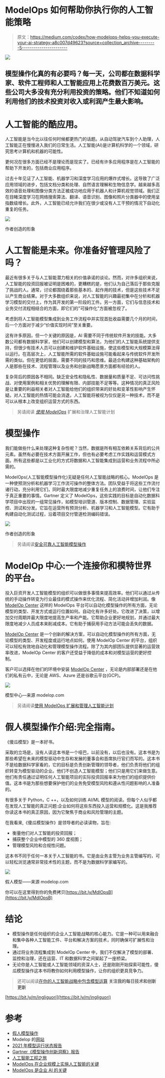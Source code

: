 # ModelOps 如何帮助你执行你的人工智能策略

> 原文：<https://medium.com/codex/how-modelops-helps-you-execute-your-ai-strategy-a8c007d49623?source=collection_archive---------5----------------------->

![](img/08154ae64ceb98dfd0a561938fe319d0.png)

## 模型操作化真的有必要吗？每一天，公司都在数据科学家、软件工程师和人工智能应用上花费数百万美元。这些公司大多没有充分利用投资的策略。他们不知道如何利用他们的技术投资对收入或利润产生最大影响。

# 人工智能的酷应用。

人工智能是当今比以往任何时候都更热门的话题。从自动驾驶汽车到个人助理，人工智能正在慢慢进入我们的日常生活。人工智能(AI)是计算机科学的一个领域，研究思考计算机和机器的可能性。

更何况在很多方面已经不是理论而是现实了。已经有许多应用程序是在人工智能的帮助下开发的，包括商业应用程序。

过去十年见证了人工智能、机器学习和深度学习应用的爆炸式增长。这导致了广泛应用领域的进步，包括文档分类和处理、自然语言理解和生物信息学。越来越多高效的语音处理和图像分类方法正被成功地应用于机器人和计算机视觉领域。我们正在目睹深度学习在网络搜索算法、翻译、语音识别、图像和照片分类器中的使用呈指数级增长。此外，人工智能已经允许我们在很少或没有人工干预的情况下自动化重复的任务。

![](img/ae2f64a3f20818f27ccbf8b542165062.png)

作者创造的形象

# 人工智能是未来。你准备好管理风险了吗？

最近有很多关于与人工智能潜力相关的价值承诺的谈论。然而，对许多组织来说，人工智能的投资回报被证明是困难的，更糟糕的是，他们认为自己落后于那些克服了挑战的人。通常，讨论都围绕着那些基本的、起作用的技术，但是这些技术不足以产生商业结果。对于大多数组织来说，对人工智能的兴趣最初集中在分析和机器学习模型的交付上，作为其开发的第一阶段的工件。另一方面，它们与信息技术和业务交付流程相结合的方面，即它们的"可操作化"方面被忽视了。

考虑到将人工智能模型集成到业务工作流程中并实现首批收益需要几个月的时间，后一个方面对于减少“价值实现时间”至关重要。

这有许多原因，但一个关键的原因是，AI 需要不同于传统软件开发的技能。大多数公司都有数据科学家，他们可以创建模型和算法，为他们的人工智能系统提供支持，但很少有技术人员可以创建和维护软件基础设施，使这些模型和大规模算法得以运行。在高层次上，人工智能所需的软件基础设施可能看起来与传统软件开发所需的类似。但在更低的层面，需要不同的技巧和思维。最适合构建这种基础架构的人是那些在技术、流程管理以及业务和创新战略愿景方面都有经验的人。

复杂背后的原因各不相同。缺乏安全性和隐私性、数据量和质量不足、可访问性挑战、对使用案例和相关优势的理解有限、内部技能不足等等。这种情况的真正风险是让重要的利益相关者对人工智能给他们的组织带来的好处和变革性影响产生怀疑。对人工智能的热情可能会消退，人工智能将被视为仅仅是另一种技术，而不是可以从根本上改变组织运营方式的东西。

> 另请阅读 [*使用 ModelOps*](https://towardsdatascience.com/scale-and-govern-ai-initiatives-with-modelops-afdc33ce1171) 扩展和治理人工智能计划

# 模型操作

我们能做些什么来处理这种复杂性呢？当然，数据是所有相互依赖关系背后的公共元素。虽然有必要在技术方面开展工作，但也有必要考虑工作实践和运营模式方面。所有这些都是以工业化的方式将数据和人工智能集成到运营和业务流程中所必需的。

ModelOps(人工智能模型操作化)无疑是任何人工智能战略的核心。ModelOps 是一种使预测分析和机器学习工作流可操作的整体方法。团队受益于将这些工作流付诸行动，充分利用它们，同时最大限度地减少重复任务上的浪费时间，让他们专注于真正重要的事情。Gartner 定义了 ModelOps，这些实践的目标是自动化数据科学项目中出现的一组常见操作，如模型培训管道、版本控制、数据管理、实验监控、测试和分发。它旨在运营所有预测分析、机器学习和人工智能模型。它有助于构建自动化测试过程，沿着项目交付管道检测编码错误。

![](img/cb3076343e760c96b423e460db7fb9a4.png)

作者创造的形象

> 另请阅读[安全可靠人工智能模型操作](/codex/model-operations-for-secure-and-reliable-ai-2cf0ced9945b)

# ModelOp 中心:一个连接你和模特世界的平台。

投入巨资开发人工智能模型的组织可以做很多事情来提高效率。他们可以通过从传统的手动操作转变为行业最佳的模式操作来优化流程、简化活动并增加利润。像 [ModelOp Center](https://www.modelop.com/product/) 这样的 ModelOps 平台可以自动化模型操作的所有方面，无论模型的类型、开发方式或运行位置如何。自动化有许多好处。它改进了决策，以增加交付周期并最大限度地提高生产率和产能。它帮助企业更好地规划，并通过最大限度地减少人员成本来削减成本。它有助于捕获用手动方法可能会丢失的数据。

[ModelOp Center](https://www.modelop.com/product/) 是一个创新的解决方案，可以自动化模型操作的所有方面，无论模型的类型、开发程度或运行地点如何。使用 ModelOp Center 的平台，组织可以轻松有效地自动化和管理模型操作流程。除了为其内部团队提供显著的运营效率改进，ModelOp Center 的客户还受益于降低的成本和对模型运营的更好控制。

客户可以选择在他们的环境中安装 [ModelOp Center](https://www.modelop.com/) ，无论是内部部署还是在他们的私有云中，无论是 AWS、Azure 还是谷歌云平台(GCP)。

![](img/d38b85cf44f0942be8366eebcc8aee07.png)

模型中心—来源 modelop.com

> 另请阅读[使用 ModelOps 扩展和管理人工智能计划](https://towardsdatascience.com/scale-and-govern-ai-initiatives-with-modelops-afdc33ce1171)

# 假人模型操作介绍:完全指南。

《傻瓜模型》是一本好书。

采取的立场是，没有人读这本书是一个哑巴，以前没有，以后也没有。这本书是为那些希望在未来的模型驱动中生存和发展的董事会和首席执行官们而写的。这本书不是给数据科学家看的，它的目标是负责创新管理的领导者，他们负责将他们的组织转变为模型驱动的企业。他们不创造人工智能模型；他们只是用它们来做生意。他们有责任通过证明任何人工智能项目的实际投资回报率来为他们的组织提供价值。这本书是为那些想要保护他们的业务免受模型风险和遵从性问题影响的人准备的。

有很多关于 Python，C ++，以及如何训练 AI/ML 模型的阅读。但每个人似乎都在发现人工智能的真正问题:企业如何将这些东西投入运营和规模化。这是我推荐你读这本书的真正原因，因为它聚焦于商业和风险管理的主题。

在我看来,《傻瓜模型操作》是领导者的必读读物，旨在:

*   衡量他们对人工智能的投资回报；
*   捕获整个企业中模型的 360 度视图；
*   管理模型风险和合规性问题。

这本书不同于任何一本关于人工智能的书。它是由业务主管为业务主管编写的，可以轻松浏览通常非常技术性的主题，而不是为数据科学家编写的。

![](img/4bda6233f8a708698b7cc72eec1dd25a.png)

假人模型——来源 modelop.com

你可以在这里得到你的免费拷贝[https://bit.ly/MdlOpsB](https://bit.ly/MdlOpsB)

# 结论

*   模型操作是任何组织的企业人工智能战略的核心能力。它是一种可以用来融合和集中各种人工智能工件、平台和解决方案的技术，同时确保可扩展性和治理。
*   通过将业务流程集成到 ModelOp Center 中，我们不仅解决了模型的部署、监控和治理，还在运营、IT 和数据科学之间架起了一座桥梁。
*   无论你是人工智能或人工智能领域的资深人士，还是刚刚开始探索可能性，傻瓜模型操作这本书将教你如何利用模型操作，让你的组织更具竞争力。

> 还可以阅读[在你的人工智能战略中包含模型运算](https://towardsdatascience.com/including-modelops-in-your-ai-strategy-f3a7bb4831dd) **关注我的每日技术和创新更新**

[https://bit.ly/m/ingliguori](https://bit.ly/m/ingliguori)

# 参考

*   [假人模型操作](https://bit.ly/MdlOpsB)
*   Modelop 的[网站](http://www.modelop.com/)
*   [2021 年模型运行状态报告](https://www.modelop.com/resources/ai-transformation-with-modelops/state-of-modelops-2021-report/)
*   [Gartner《模型操作创新洞察》报告](https://go.modelop.com/gartner_innovation_insights_for_modelops?utm_medium=web)
*   [人工智能工程之旅](https://www.modelop.com/wp-content/uploads/2021/05/Gartner-Keynote-Presentation-2021-04-15.pdf)
*   [ModelOps 在企业规模上实施人工智能的关键](https://www.modelop.com/wp-content/uploads/2021/02/Key-to-Operationalizing-AI-at-Scale.pdf)
*   [ModelOps 是企业 AI 的关键](https://www.forbes.com/sites/cognitiveworld/2020/03/31/modelops-is-the-key-to-enterprise-ai/?sh=168152846f5a)